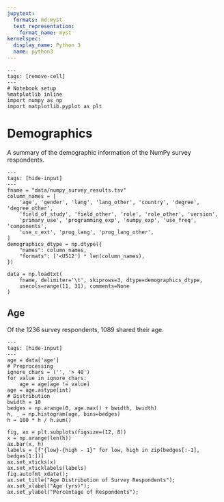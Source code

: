 ```yaml
---
jupytext:
  formats: md:myst
  text_representation:
    format_name: myst
kernelspec:
  display_name: Python 3
  name: python3
---
```


```{code-cell} ipython3
---
tags: [remove-cell]
---
# Notebook setup
%matplotlib inline
import numpy as np
import matplotlib.pyplot as plt
```

# Demographics

A summary of the demographic information of the NumPy survey respondents.

```{code-cell} ipython3
---
tags: [hide-input]
---
fname = "data/numpy_survey_results.tsv"
column_names = [
    'age', 'gender', 'lang', 'lang_other', 'country', 'degree', 'degree_other',
    'field_of_study', 'field_other', 'role', 'role_other', 'version', 
    'primary_use', 'programming_exp', 'numpy_exp', 'use_freq', 'components',
    'use_c_ext', 'prog_lang', 'prog_lang_other',
]
demographics_dtype = np.dtype({
    "names": column_names,
    "formats": ['<U512'] * len(column_names),
})

data = np.loadtxt(
    fname, delimiter='\t', skiprows=3, dtype=demographics_dtype, 
    usecols=range(11, 31), comments=None
)
```


## Age

Of the 1236 survey respondents, 1089 shared their age.

```{code-cell} ipython3
---
tags: [hide-input]
---
age = data['age']
# Preprocessing
ignore_chars = ('', '> 40')
for value in ignore_chars:
    age = age[age != value]
age = age.astype(int)
# Distribution
bwidth = 10
bedges = np.arange(0, age.max() + bwidth, bwidth)
h, _ = np.histogram(age, bins=bedges)
h = 100 * h / h.sum()

fig, ax = plt.subplots(figsize=(12, 8))
x = np.arange(len(h))
ax.bar(x, h)
labels = [f"{low}-{high - 1}" for low, high in zip(bedges[:-1], bedges[1:])]
ax.set_xticks(x)
ax.set_xticklabels(labels)
fig.autofmt_xdate();
ax.set_title("Age Distribution of Survey Respondents");
ax.set_xlabel("Age (yrs)");
ax.set_ylabel("Percentage of Respondents");
```
